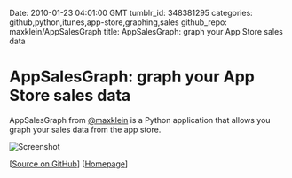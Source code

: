 Date: 2010-01-23 04:01:00 GMT
tumblr_id: 348381295
categories: github,python,itunes,app-store,graphing,sales
github_repo: maxklein/AppSalesGraph
title: AppSalesGraph: graph your App Store sales data

# AppSalesGraph: graph your App Store sales data

AppSalesGraph from [@maxklein](http://github.com/maxklein) is a Python application that allows you graph your sales data from the app store.

![Screenshot](http://maxklein.github.com/AppSalesGraph/screenshot_mac.png)

[[Source on GitHub](http://github.com/maxklein/AppSalesGraph/)] [[Homepage](http://maxklein.github.com/AppSalesGraph/)]
